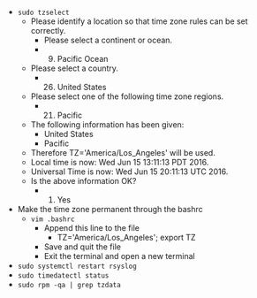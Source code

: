 * `sudo tzselect`
  * Please identify a location so that time zone rules can be set correctly.
    * Please select a continent or ocean.
    * 9) Pacific Ocean
  * Please select a country.
    * 26) United States
  * Please select one of the following time zone regions.
    * 21) Pacific
  * The following information has been given:
    * United States
    * Pacific
  * Therefore TZ='America/Los_Angeles' will be used.
  * Local time is now:      Wed Jun 15 13:11:13 PDT 2016.
  * Universal Time is now:  Wed Jun 15 20:11:13 UTC 2016.
  * Is the above information OK?
    * 1) Yes
* Make the time zone permanent through the bashrc
  * `vim .bashrc`
    * Append this line to the file
      * TZ='America/Los_Angeles'; export TZ
    * Save and quit the file
    * Exit the terminal and open a new terminal
* `sudo systemctl restart rsyslog`
* `sudo timedatectl status`
* `sudo rpm -qa | grep tzdata`
